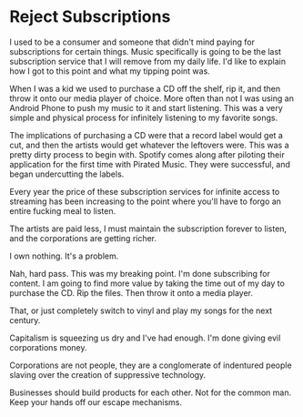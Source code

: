 # Reject Subscriptions

I used to be a consumer and someone that didn't mind paying for subscriptions for certain things. Music specifically is going to be the last subscription service that I will remove from my daily life. I'd like to explain how I got to this point and what my tipping point was.

When I was a kid we used to purchase a CD off the shelf, rip it, and then throw it onto our media player of choice. More often than not I was using an Android Phone to push my music to it and start listening. This was a very simple and physical process for infinitely listening to my favorite songs.

The implications of purchasing a CD were that a record label would get a cut, and then the artists would get whatever the leftovers were. This was a pretty dirty process to begin with. Spotify comes along after piloting their application for the first time with Pirated Music. They were successful, and began undercutting the labels.

Every year the price of these subscription services for infinite access to streaming has been increasing to the point where you'll have to forgo an entire fucking meal to listen. 

The artists are paid less, I must maintain the subscription forever to listen, and the corporations are getting richer.

I own nothing. It's a problem.

Nah, hard pass. This was my breaking point. I'm done subscribing for content. I am going to find more value by taking the time out of my day to purchase the CD. Rip the files. Then throw it onto a media player.

That, or just completely switch to vinyl and play my songs for the next century.

Capitalism is squeezing us dry and I've had enough. I'm done giving evil corporations money. 

Corporations are not people, they are a conglomerate of indentured people slaving over the creation of suppressive technology.

Businesses should build products for each other. Not for the common man. Keep your hands off our escape mechanisms.

